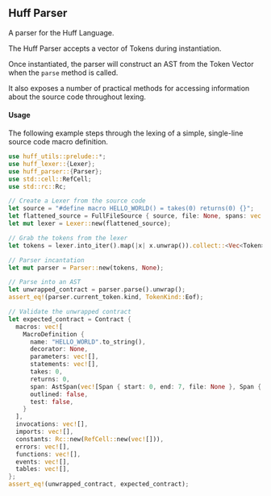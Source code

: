 ## Huff Parser

A parser for the Huff Language.

The Huff Parser accepts a vector of Tokens during instantiation.

Once instantiated, the parser will construct an AST from the Token Vector when the `parse`
method is called.

It also exposes a number of practical methods for accessing information about the source code
throughout lexing.

#### Usage

The following example steps through the lexing of a simple, single-line source code macro
definition.

```rust
use huff_utils::prelude::*;
use huff_lexer::{Lexer};
use huff_parser::{Parser};
use std::cell::RefCell;
use std::rc::Rc;

// Create a Lexer from the source code
let source = "#define macro HELLO_WORLD() = takes(0) returns(0) {}";
let flattened_source = FullFileSource { source, file: None, spans: vec![] };
let mut lexer = Lexer::new(flattened_source);

// Grab the tokens from the lexer
let tokens = lexer.into_iter().map(|x| x.unwrap()).collect::<Vec<Token>>();

// Parser incantation
let mut parser = Parser::new(tokens, None);

// Parse into an AST
let unwrapped_contract = parser.parse().unwrap();
assert_eq!(parser.current_token.kind, TokenKind::Eof);

// Validate the unwrapped contract
let expected_contract = Contract {
  macros: vec![
    MacroDefinition {
      name: "HELLO_WORLD".to_string(),
      decorator: None,
      parameters: vec![],
      statements: vec![],
      takes: 0,
      returns: 0,
      span: AstSpan(vec![Span { start: 0, end: 7, file: None }, Span { start: 8, end: 13, file: None }, Span { start: 14, end: 25, file: None }, Span { start: 25, end: 26, file: None }, Span { start: 26, end: 27, file: None }, Span { start: 28, end: 29, file: None }, Span { start: 30, end: 35, file: None }, Span { start: 35, end: 36, file: None }, Span { start: 36, end: 37, file: None }, Span { start: 37, end: 38, file: None }, Span { start: 39, end: 46, file: None }, Span { start: 46, end: 47, file: None }, Span { start: 47, end: 48, file: None }, Span { start: 48, end: 49, file: None }, Span { start: 50, end: 51, file: None }, Span { start: 51, end: 52, file: None }]),
      outlined: false,
      test: false,
    }
  ],
  invocations: vec![],
  imports: vec![],
  constants: Rc::new(RefCell::new(vec![])),
  errors: vec![],
  functions: vec![],
  events: vec![],
  tables: vec![],
};
assert_eq!(unwrapped_contract, expected_contract);
```